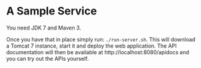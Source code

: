 A Sample Service
================

You need JDK 7 and Maven 3.

Once you have that in place simply run: `./run-server.sh`. This will download a Tomcat 7 instance, start it and deploy the web application. The 
API documentation will then be available at http://localhost:8080/apidocs and you can try out the APIs yourself.


